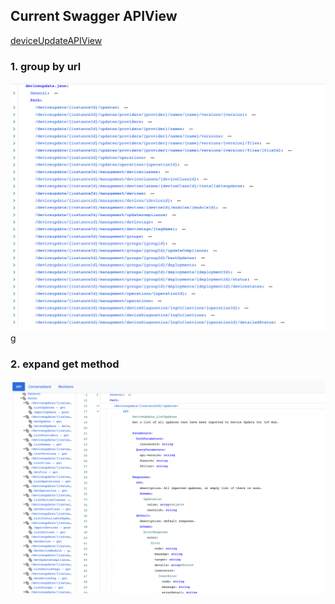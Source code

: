 ## Current Swagger APIView

[deviceUpdateAPIView](https://apiviewstaging.azurewebsites.net/Assemblies/Review/c357901b037a46d4a3edc8e6cecdbb03)

### 1. group by url

![](./images/currentPathView.png)
g
### 2. expand get method

![](./images/currentOperationView.png)